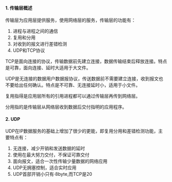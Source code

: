 #### 1. 传输层概述

传输层为应用层提供服务，使用网络层的服务，传输层的功能有：

1. 进程与进程之间的通信
2. 复用和分用
3. 对收到的报文进行差错检测
4. UDP和TCP协议

TCP是面向连接的协议，传输数据前先建立连接，数据传输结束后释放连接。特点是可靠，面向连接、延时大适用于大文件。

UDP是无连接的数据用户数据报协议，传送数据前不需要建立连接，收到报文也不要给出任何确认。特点是不可靠、无连接延时小，适用于小文件。

复用指得是应用层所有的引用进程都可以通过传输层再传到网络层。

分用指的是传输层从网络层收到数据后交付指明的应用程序。

#### 2. UDP

UDP在IP数据服务的基础上增加了很少的更能，即复用分用和差错检测功能，主要特点有：

1. 无连接，减少开销和发送数据的延时
2. 使用在最大努力交付，不保证可靠交付
3. 面向报文，适合一次性传输少量数据的网络应用
4. UDP无拥塞控制，适合实时应用
5. UDP首部开销小只有·8byte,而TCP是20

